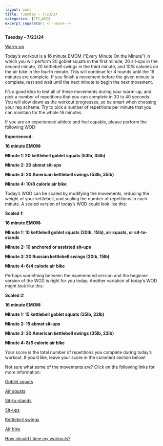 ```yaml
---
layout: post
title: Tuesday - 7/23/24
categories: [CFC,WOD]
excerpt_separator: <!--more-->
---
```

**Tuesday - 7/23/24**

[Warm-up](https://communityfitnessclub.wixsite.com/website/post/basic-full-body-warm-up)

Today’s workout is a 16 minute EMOM (“Every Minute On the Minute”) in which you will perform 20 goblet squats in the first minute, 20 sit-ups in the second minute, 20 kettlebell swings in the third minute, and 10/8 calories on the air bike in the fourth minute. This will continue for 4 rounds until the 16 minutes are complete. If you finish a movement before the given minute is complete, rest and wait until the next minute to begin the next movement. 

It’s a good idea to test all of these movements during your warm-up, and pick a number of repetitions that you can complete in 30 to 40 seconds. You will slow down as the workout progresses, so be smart when choosing your rep scheme. Try to pick a number of repetitions per minute that you can maintain for the whole 16 minutes.

If you are an experienced athlete and feel capable, please perform the following WOD:

**Experienced:**

**16 minute EMOM:**

**MInute 1: 20 kettlebell goblet squats (53lb, 35lb)**

**Minute 2: 20 abmat sit-ups**

**Minute 3: 20 American kettlebell swings (53lb, 35lb)**

**Minute 4: 10/8 calorie air bike**
<!--more-->

Today’s WOD can be scaled by modifying the movements, reducing the weight of your kettlebell, and scaling the number of repetitions in each minute. A scaled version of today’s WOD could look like this:

**Scaled 1:**

**16 minute EMOM:**

**MInute 1: 10 kettlebell goblet squats (20lb, 15lb), air squats, or sit-to-stands**

**Minute 2: 10 anchored or assisted sit-ups**

**Minute 3: 20 Russian kettlebell swings (20lb, 15lb)**

**Minute 4: 6/4 calorie air bike**

Perhaps something between the experienced version and the beginner version of the WOD is right for you today. Another variation of today’s WOD might look like this:

**Scaled 2:**

**16 minute EMOM:**

**MInute 1: 15 kettlebell goblet squats (35lb, 22lb)**

**Minute 2: 15 abmat sit-ups**

**Minute 3: 20 American kettlebell swings (35lb, 22lb)**

**Minute 4: 8/6 calorie air bike**

Your score is the total number of repetitions you complete during today’s workout. If you’d like, leave your score in the comment section below!

Not sure what some of the movements are? Click on the following links for more information:

[Goblet squats](https://communityfitnessclub.wixsite.com/website/post/goblet-squats)

[Air squats](https://communityfitnessclub.wixsite.com/website/post/air-squat)

[Sit-to-stands](https://www.youtube.com/watch?v=vNq9vtEXksc)

[Sit-ups](https://communityfitnessclub.wixsite.com/website/post/sit-ups) 

[Kettlebell swings](https://communityfitnessclub.wixsite.com/website/post/kettlebell-swings) 

[Air bike](https://communityfitnessclub.wixsite.com/website/post/air-bike)

[How should I time my workouts?](https://communityfitnessclub.wixsite.com/website/post/how-should-i-time-my-workouts)
